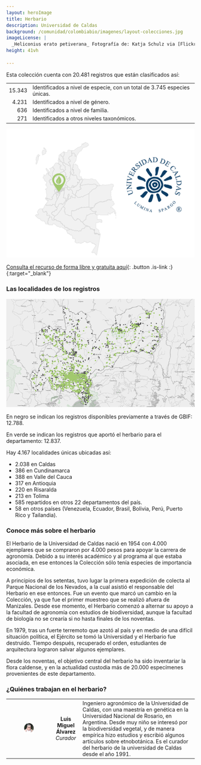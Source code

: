 ```yaml
---
layout: heroImage
title: Herbario
description: Universidad de Caldas
background: /comunidad/colombiabio/imagenes/layout-colecciones.jpg
imageLicense: |
  _Heliconius erato petiverana_ Fotografía de: Katja Schulz via [Flickr](https://flic.kr/p/bmS9bM)
height: 41vh

---
```


Esta colección cuenta con 20.481 registros que están clasificados así:

|  |  | 
| --------: | :-------- | 
| 15.343   | Identificados a nivel de especie, con un total de 3.745 especies únicas.     | 
|4.231|Identificados a nivel de género.|
|636|Identificados a nivel de familia.|
|271|Identificados a otros niveles taxonómicos.|

<img src="/comunidad/colombiabio/imagenes/herbario-de-la-universidad-de-caldas/map-he-u-c.png" width=770>

[Consulta el recurso de forma libre y gratuita aquí](http://ipt.biodiversidad.co/sib/resource?r=fauc){: .button .is-link :}{:target="_blank"}

### Las localidades de los registros

<img src="/comunidad/colombiabio/imagenes/herbario-de-la-universidad-de-caldas/mapa-herb-cal.png" width=770>

<p class="is-size-7 has-text-grey has-text-centered">En negro se indican los registros disponibles previamente a través de GBIF:  12.788.</p>

<p class="is-size-7 has-text-grey has-text-centered">En verde se indican los registros que aportó el herbario para el departamento: 12.837.</p>

Hay 4.167 localidades únicas ubicadas así:

- 2.038 en Caldas
- 386 en Cundinamarca
- 388 en Valle del Cauca
- 317 en Antioquia
- 220 en Risaralda
- 213 en Tolima
- 585 repartidos en otros 22 departamentos del país.
- 58 en otros países (Venezuela, Ecuador, Brasil, Bolivia, Perú, Puerto Rico y Tailandia).


### Conoce más sobre el herbario

El Herbario de la Universidad de Caldas nació en 1954 con 4.000 ejemplares que se compraron por 4.000 pesos para apoyar la carrera de agronomía. Debido a su interés académico y al programa al que estaba asociada, en ese entonces la Colección sólo tenía especies de importancia económica.

A principios de los setentas, tuvo lugar la primera expedición de colecta al Parque Nacional de los Nevados, a la cual asistió el responsable del Herbario en ese entonces. Fue un evento que marcó un cambio en la Colección, ya que fue el primer muestreo que se realizó afuera de Manizales. Desde ese momento, el Herbario comenzó a alternar su apoyo a la facultad de agronomía con estudios de biodiversidad, aunque la facultad de biología no se crearía si no hasta finales de los noventas.

En 1979, tras un fuerte terremoto que azotó al país y en medio de una difícil situación política, el Ejército se tomó la Universidad y el Herbario fue destruido. Tiempo después, recuperado el orden, estudiantes de arquitectura lograron salvar algunos ejemplares.

Desde los noventas, el objetivo central del herbario ha sido inventariar la flora caldense, y en la actualidad custodia más de 20.000 especímenes provenientes de este departamento.

### ¿Quiénes trabajan en el herbario?

| | |  |
| :-------------: |:-------------:| :-----|
|<figure class="image is-128x128"><img class="is-rounded" src="/comunidad/colombiabio/imagenes/herbario-de-la-universidad-de-caldas/p-he-u-c.png"></figure> | <b>Luis Miguel Álvarez</b> <br> <i>Curador</i> | Ingeniero agronómico de la Universidad de Caldas, con una maestría en genética en la Universidad Nacional de Rosario, en Argentina. Desde muy niño se interesó por la biodiversidad vegetal, y de manera empírica hizo estudios y escribió algunos artículos sobre etnobotánica. Es el curador del herbario de la universidad de Caldas desde el año 1991.|
